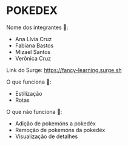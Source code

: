 # POKEDEX

Nome dos integrantes 👥: 
- Ana Lívia Cruz
- Fabiana Bastos
- Mizael Santos
- Verônica Cruz

Link do Surge: https://fancy-learning.surge.sh

O que funciona 🤩:
- Estilização
- Rotas


O que não funciona 🤧: 
- Adição de pokemóns a pokedéx
- Remoção de pokemóns da pokedéx
- Visualização de detalhes
